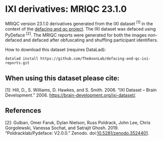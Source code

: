 # IXI derivatives: MRIQC 23.1.0
MRIQC version 23.1.0 derivatives generated from the IXI dataset <sup>[1]</sup> in the context of the [defacing and qc project](https://github.com/TheAxonLab/defacing-and-qc-analysis).
The IXI dataset was defaced using PyDeface <sup>[2]</sup>. The MRIQC reports were generated for both the images non-defaced and defaced after obfuscating and shuffling participant identifiers.

How to download this dataset (requires DataLad):

```
datalad install https://github.com/TheAxonLab/defacing-and-qc-ixi-reports.git
```

## When using this dataset please cite:
[1]: Hill, D., S. Williams, D. Hawkes, and S. Smith. 2006. “IXI Dataset – Brain Development.” 2006. <https://brain-development.org/ixi-dataset/>.

## References
[2]: Gulban, Omer Faruk, Dylan Nielson, Russ Poldrack, John Lee, Chris Gorgolewski, Vanessa Sochat, and Satrajit Ghosh. 2019. “Poldracklab/Pydeface: V2.0.0.” Zenodo. doi:[10.5281/zenodo.3524401](https://doi.org/10.5281/zenodo.3524401).
